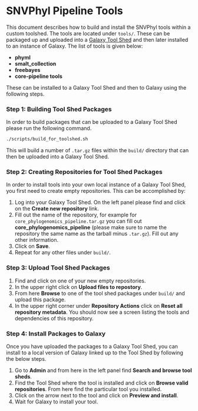SNVPhyl Pipeline Tools
======================

This document describes how to build and install the SNVPhyl tools within a custom toolshed.  The tools are located under `tools/`.  These can be packaged up and uploaded into a [Galaxy Tool Shed][] and then later installed to an instance of Galaxy.  The list of tools is given below:

* **phyml**
* **smalt_collection**
* **freebayes**
* **core-pipeline tools**

These can be installed to a Galaxy Tool Shed and then to Galaxy using the following steps.

### Step 1: Building Tool Shed Packages

In order to build packages that can be uploaded to a Galaxy Tool Shed please run the following command.

```bash
./scripts/build_for_toolshed.sh
```

This will build a number of `.tar.gz` files within the `build/` directory that can then be uploaded into a Galaxy Tool Shed.

### Step 2: Creating Repositories for Tool Shed Packages

In order to install tools into your own local instance of a Galaxy Tool Shed, you first need to create empty repositories.  This can be accomplished by:

1. Log into your Galaxy Tool Shed.  On the left panel please find and click on the **Create new repository** link.
2. Fill out the name of the repository, for example for `core_phylogenomics_pipeline.tar.gz` you can fill out **core_phylogenomics_pipeline** (please make sure to name the repository the same name as the tarball minus `.tar.gz`).  Fill out any other information.
3. Click on **Save**.
4. Repeat for any other files under `build/`.

### Step 3: Upload Tool Shed Packages

1. Find and click on one of your new empty repositories.
2. In the upper right click on **Upload files to repostory**.
3. From here **Browse** to one of the tool shed packages under `build/` and upload this package.
4. In the upper right corner under **Repository Actions** click on **Reset all repository metadata**.  You should now see a screen listing the tools and dependencies of this repository.

### Step 4: Install Packages to Galaxy

Once you have uploaded the packages to a Galaxy Tool Shed, you can install to a local version of Galaxy linked up to the Tool Shed by following the below steps.

1. Go to **Admin** and from here in the left panel find **Search and browse tool sheds**.
2. Find the Tool Shed where the tool is installed and click on **Browse valid repositories**.  From here find the particular tool you installed.
3. Click on the arrow next to the tool and click on **Preview and install**.
4. Wait for Galaxy to install your tool.

[Core Phylogenomis Pipeline]: https://github.com/apetkau/core-phylogenomics
[Galaxy Tool Shed]: https://wiki.galaxyproject.org/ToolShed
[Production Server Setup]: https://wiki.galaxyproject.org/Admin/Config/Performance/ProductionServer
[Testing Installed Tools]: https://wiki.galaxyproject.org/TestingInstalledTools
[IRIDA Galaxy Setup]: https://irida.corefacility.ca/irida/irida-install-documentation/tree/master/galaxy
[Automated Tool Tests]: https://wiki.galaxyproject.org/AutomatedToolTests
[Hosting a Local Tool Shed]: https://wiki.galaxyproject.org/HostingALocalToolShed
[Install and Test Certification]: https://wiki.galaxyproject.org/InstallAndTestCertification
[Tool Testing Enhancements]: http://dev.list.galaxyproject.org/Tool-Testing-Enhancements-td4663799.html
